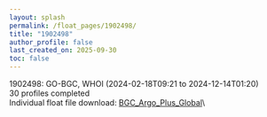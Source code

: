 ```yaml
---
layout: splash
permalink: /float_pages/1902498/
title: "1902498"
author_profile: false
last_created_on: 2025-09-30
toc: false
---
```

 
1902498: GO-BGC, WHOI (2024-02-18T09:21 to 2024-12-14T01:20)\
30 profiles completed\
Individual float file download: [BGC_Argo_Plus_Global](https://ftp.soest.hawaii.edu/bgc_argo_plus/Individual_Floats/outliers_removed/1902498_Sprof_processed.nc)\
